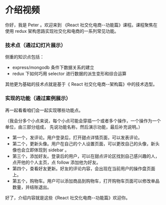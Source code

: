 # 介绍视频

你好，我是 Peter 。欢迎来到 《React 社交化电商--功能篇》课程。课程聚焦在使用 redux 架构思路实现社交化和电商的一系列常见功能。

### 技术点（通过幻灯片展示）

侧重的知识点包括：

- express/mongodb 条件下数据关系的建立
- redux 下如何巧用 selector 进行数据的派生变形和综合运算

其他更为基础的技术点就是基于《 React 社交化电商--架构篇》中的技术选型。

### 实现的功能（通过案例展示）

再一起看看咱们会一起实现哪些功能点。

（我会分多个小点来说，每个小点可能会穿插一个或者多个操作，一个操作为一个单位，由三部分组成，
 先说功能名称，然后演示功能，最后补充说明。）

- 第一个，发评论。用户登录后，打开甜点详情页面，可以发表评论。
- 第二个，更新头像。用户在自己的个人设置页面，可以更改自己的头像，新头像也会立即体现到 sidebar 。
- 第三个，添加好友。登录后的用户，可以在甜点评论区找到自己感兴趣的人，点开他的个人主页，点 follow 添加他为好友。
- 第四个，查看好友更新。好友的评论内容，会出现在当前用户的操作盘页面上。
- 第五个，购物车。用户可以添加商品到购物车，打开购物车页面可以修改单品数量，并结账退出。

好了，介绍内容就是这些《React 社交化电商--功能篇》欢迎你。
